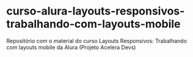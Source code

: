 # curso-alura-layouts-responsivos-trabalhando-com-layouts-mobile
Repositório com o material do curso Layouts Responsivos: Trabalhando com layouts mobile da Alura (Projeto Acelera Devs)
